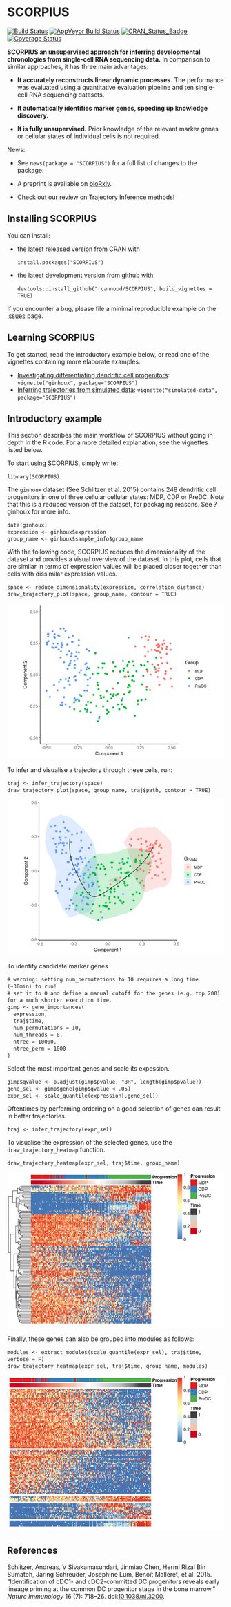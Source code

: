SCORPIUS
========

[![Build
Status](https://travis-ci.org/rcannood/SCORPIUS.svg?branch=master)](https://travis-ci.org/rcannood/SCORPIUS)
[![AppVeyor Build
Status](https://ci.appveyor.com/api/projects/status/github/rcannood/SCORPIUS?branch=master&svg=true)](https://ci.appveyor.com/project/rcannood/SCORPIUS)
[![CRAN\_Status\_Badge](https://www.r-pkg.org/badges/version/SCORPIUS)](https://cran.r-project.org/package=SCORPIUS)
[![Coverage
Status](https://codecov.io/gh/rcannood/SCORPIUS/branch/master/graph/badge.svg)](https://codecov.io/gh/rcannood/SCORPIUS?branch=master)

**SCORPIUS an unsupervised approach for inferring developmental
chronologies from single-cell RNA sequencing data.** In comparison to
similar approaches, it has three main advantages:

-   **It accurately reconstructs linear dynamic processes.** The
    performance was evaluated using a quantitative evaluation pipeline
    and ten single-cell RNA sequencing datasets.

-   **It automatically identifies marker genes, speeding up knowledge
    discovery.**

-   **It is fully unsupervised.** Prior knowledge of the relevant marker
    genes or cellular states of individual cells is not required.

News:

-   See `news(package = "SCORPIUS")` for a full list of changes to the
    package.

-   A preprint is available on
    [bioRxiv](http://biorxiv.org/content/early/2016/10/07/079509).

-   Check out our
    [review](https://www.biorxiv.org/content/early/2018/03/05/276907) on
    Trajectory Inference methods!

Installing SCORPIUS
-------------------

You can install:

-   the latest released version from CRAN with

        install.packages("SCORPIUS")

-   the latest development version from github with

        devtools::install_github("rcannood/SCORPIUS", build_vignettes = TRUE)

If you encounter a bug, please file a minimal reproducible example on
the [issues](https://github.com/rcannood/SCORPIUS/issues) page.

Learning SCORPIUS
-----------------

To get started, read the introductory example below, or read one of the
vignettes containing more elaborate examples:

-   [Investigating differentiating dendritic cell
    progenitors](vignettes/ginhoux.md):
    `vignette("ginhoux", package="SCORPIUS")`
-   [Inferring trajectories from simulated
    data](vignettes/simulated-data.md):
    `vignette("simulated-data", package="SCORPIUS")`

Introductory example
--------------------

This section describes the main workflow of SCORPIUS without going in
depth in the R code. For a more detailed explanation, see the vignettes
listed below.

To start using SCORPIUS, simply write:

    library(SCORPIUS)

The `ginhoux` dataset (See Schlitzer et al. 2015) contains 248 dendritic
cell progenitors in one of three cellular cellular states: MDP, CDP or
PreDC. Note that this is a reduced version of the dataset, for packaging
reasons. See ?ginhoux for more info.

    data(ginhoux)
    expression <- ginhoux$expression
    group_name <- ginhoux$sample_info$group_name

With the following code, SCORPIUS reduces the dimensionality of the
dataset and provides a visual overview of the dataset. In this plot,
cells that are similar in terms of expression values will be placed
closer together than cells with dissimilar expression values.

    space <- reduce_dimensionality(expression, correlation_distance)
    draw_trajectory_plot(space, group_name, contour = TRUE)

![](man/figures/README_reduce_dimensionality-1.png)

To infer and visualise a trajectory through these cells, run:

    traj <- infer_trajectory(space)
    draw_trajectory_plot(space, group_name, traj$path, contour = TRUE)

![](man/figures/README_infer_trajectory-1.png)

To identify candidate marker genes

    # warning: setting num_permutations to 10 requires a long time (~30min) to run!
    # set it to 0 and define a manual cutoff for the genes (e.g. top 200) for a much shorter execution time.
    gimp <- gene_importances(
      expression, 
      traj$time, 
      num_permutations = 10, 
      num_threads = 8, 
      ntree = 10000,
      ntree_perm = 1000
    ) 

Select the most important genes and scale its expession.

    gimp$qvalue <- p.adjust(gimp$pvalue, "BH", length(gimp$pvalue))
    gene_sel <- gimp$gene[gimp$qvalue < .05]
    expr_sel <- scale_quantile(expression[,gene_sel])

Oftentimes by performing ordering on a good selection of genes can
result in better trajectories.

    traj <- infer_trajectory(expr_sel)

To visualise the expression of the selected genes, use the
`draw_trajectory_heatmap` function.

    draw_trajectory_heatmap(expr_sel, traj$time, group_name)

![](man/figures/README_visualise_tafs-1.png)

Finally, these genes can also be grouped into modules as follows:

    modules <- extract_modules(scale_quantile(expr_sel), traj$time, verbose = F)
    draw_trajectory_heatmap(expr_sel, traj$time, group_name, modules)

![](man/figures/README_moduled_tafs-1.png)

References
----------

Schlitzer, Andreas, V Sivakamasundari, Jinmiao Chen, Hermi Rizal Bin
Sumatoh, Jaring Schreuder, Josephine Lum, Benoit Malleret, et al. 2015.
“Identification of cDC1- and cDC2-committed DC progenitors reveals early
lineage priming at the common DC progenitor stage in the bone marrow.”
*Nature Immunology* 16 (7): 718–26.
doi:[10.1038/ni.3200](https://doi.org/10.1038/ni.3200).
